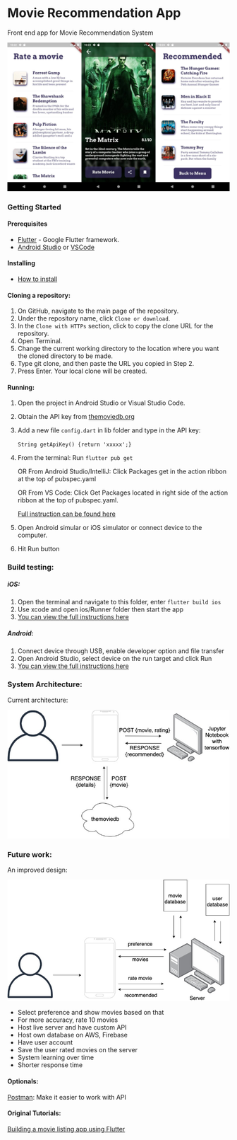 # Movie Recommendation App
Front end app for Movie Recommendation System

<img src="https://github.com/SonQBChau/movie-recommender/blob/master/flutter/ss.jpg" >

### Getting Started

#### Prerequisites
* [Flutter](https://flutter.dev) - Google Flutter framework.
* [Android Studio](https://developer.android.com/studio) or [VSCode](https://code.visualstudio.com/)
#### Installing
* [How to install](https://flutter.dev/docs/get-started/install)
#### Cloning a repository:
1. On GitHub, navigate to the main page of the repository.
2. Under the repository name, click `Clone or download`.
3. In the `Clone with HTTPs` section, click  to copy the clone URL for the repository.
4. Open Terminal.
5. Change the current working directory to the location where you want the cloned directory to be made.
6. Type git clone, and then paste the URL you copied in Step 2.
7. Press Enter. Your local clone will be created.
#### Running:
1. Open the project in Android Studio or Visual Studio Code.
2. Obtain the API key from [themoviedb.org](https://developers.themoviedb.org/3/getting-started/introduction)
3. Add a new file `config.dart` in lib folder and type in the API key:

    `String getApiKey() {return 'xxxxx';}`
4. From the terminal: Run `flutter pub get`

   OR From Android Studio/IntelliJ: Click Packages get in the action ribbon at the top of pubspec.yaml

   OR From VS Code: Click Get Packages located in right side of the action ribbon at the top of pubspec.yaml.

   [Full instruction can be found here](https://flutter.dev/docs/development/packages-and-plugins/using-packages)

5. Open Android simular or iOS simulator or connect device to the computer.
6. Hit Run button

### Build testing:
##### iOS:
1. Open the terminal and navigate to this folder, enter `flutter build ios`
2. Use xcode and open ios/Runner folder then start the app
3. [You can view the full instructions here](https://flutter.dev/docs/deployment/ios)

##### Android:
1. Connect device through USB, enable developer option and file transfer
2. Open Android Studio, select device on the run target and click Run
3. [You can view the full instructions here](https://flutter.dev/docs/deployment/android)

### System Architecture:
Current architecture:

<img src="https://github.com/SonQBChau/movie-recommender/blob/master/flutter/ss_2.jpg" >

### Future work:
An improved design:

<img src="https://github.com/SonQBChau/movie-recommender/blob/master/flutter/ss_3.jpg" >

* Select preference and show movies based on that
* For more accuracy, rate 10 movies
* Host live server and have custom API
* Host own database on AWS, Firebase
* Have user account
* Save the user rated movies on the server
* System learning over time
* Shorter response time


#### Optionals:
[Postman](https://www.postman.com/): Make it easier to work with API

#### Original Tutorials:

[Building a movie listing app using Flutter](https://medium.com/@anujguptawork/flutter-hands-on-building-a-movie-listing-app-using-flutter-part-2-movie-detail-page-12ef9c7e95cc)


